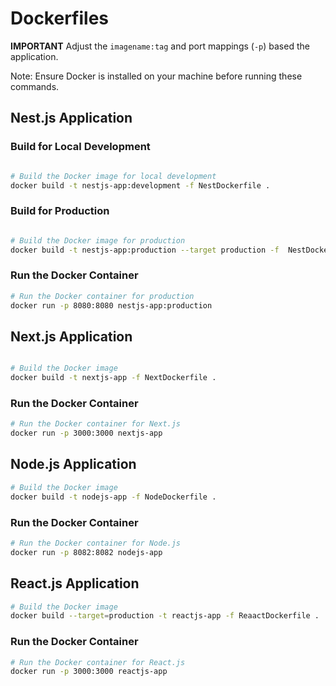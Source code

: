 # Dockerfiles

**IMPORTANT**
 Adjust the `imagename:tag` and port mappings (`-p`) based the application.

Note: Ensure Docker is installed on your machine before running these commands.

## Nest.js Application

### Build for Local Development

```bash

# Build the Docker image for local development
docker build -t nestjs-app:development -f NestDockerfile .
```

### Build for Production

```bash

# Build the Docker image for production
docker build -t nestjs-app:production --target production -f  NestDockerfile . 
```

### Run the Docker Container

```bash
# Run the Docker container for production
docker run -p 8080:8080 nestjs-app:production
```

## Next.js Application

```bash

# Build the Docker image
docker build -t nextjs-app -f NextDockerfile . 
```

### Run the Docker Container

```bash
# Run the Docker container for Next.js
docker run -p 3000:3000 nextjs-app
```

## Node.js Application

```bash
# Build the Docker image
docker build -t nodejs-app -f NodeDockerfile .
```

### Run the Docker Container

```bash
# Run the Docker container for Node.js
docker run -p 8082:8082 nodejs-app
```

## React.js Application

```bash
# Build the Docker image
docker build --target=production -t reactjs-app -f ReaactDockerfile .
```

### Run the Docker Container

```bash
# Run the Docker container for React.js
docker run -p 3000:3000 reactjs-app 
```